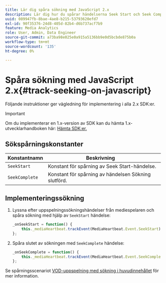 ```yaml
---
title: Lär dig spåra sökning med JavaScript 2.x
description: Lär dig hur du spårar händelserna Seek Start och Seek Complete med Media SDK i webbläsarappar (JS 2.x).
uuid: 089947fb-8bae-4ae8-b215-53793620efd7
exl-id: 90f35376-24d8-405d-82b4-d6b737acf7b9
feature: Media Analytics
role: User, Admin, Data Engineer
source-git-commit: a73ba98e025e0a915a5136bb9e0d5bcbde875b0a
workflow-type: tm+mt
source-wordcount: '135'
ht-degree: 0%

---
```


# Spåra sökning med JavaScript 2.x{#track-seeking-on-javascript}

Följande instruktioner ger vägledning för implementering i alla 2.x SDK:er.

>[!IMPORTANT]
>
>Om du implementerar en 1.x-version av SDK kan du hämta 1.x-utvecklarhandboken här: [Hämta SDK:er.](/help/getting-started/download-sdks.md)

## Sökspårningskonstanter

| Konstantnamn | Beskrivning     |
|---|---|
| `SeekStart` | Konstant för spårning av Seek Start-händelse. |
| `SeekComplete` | Konstant för spårning av händelsen Sökning slutförd. |

## Implementeringssökning

1. Lyssna efter uppspelningssökningshändelser från mediespelaren och spåra sökning med hjälp av `SeekStart` händelse:

   ```js
   _onSeekStart = function() {
       this._mediaHeartbeat.trackEvent(MediaHeartbeat.Event.SeekStart);
   };
   ```

1. Spåra slutet av sökningen med `SeekComplete` händelse:

   ```js
   _onSeekComplete = function() {
       this._mediaHeartbeat.trackEvent(MediaHeartbeat.Event.SeekComplete);
   };
   ```

Se spårningsscenariot [VOD-uppspelning med sökning i huvudinnehållet](/help/use-cases/tracking-scenarios/vod-seeking.md) för mer information.
